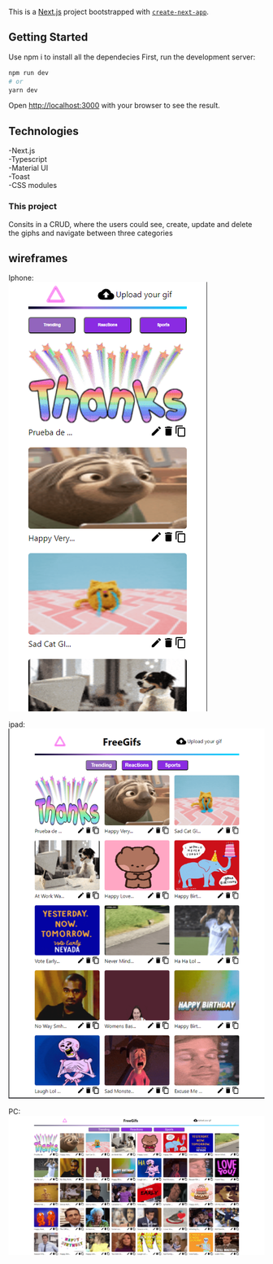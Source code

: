 This is a [Next.js](https://nextjs.org/) project bootstrapped with [`create-next-app`](https://github.com/vercel/next.js/tree/canary/packages/create-next-app).

## Getting Started
Use npm i to install all the dependecies
First, run the development server:

```bash
npm run dev
# or
yarn dev
```

Open [http://localhost:3000](http://localhost:3000) with your browser to see the result.

## Technologies
-Next.js<br>
-Typescript<br>
-Material UI<br>
-Toast<br>
-CSS modules

### This project
Consits in a CRUD, where the users could see, create, update and delete the giphs and navigate between three categories

## wireframes

Iphone:<br>
<img src="./iphone12.png" />

ipad:<br>
<img src="ipad.png" />

PC:<br>
<img src="pc.png" />

